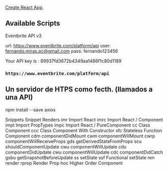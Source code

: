 [Create React App](https://gist.github.com/juanpablogdl/bb4846db5998f9e5cee2e1c80f25c30f).

## Available Scripts

Eventbrite API v3

url: https://www.eventbrite.com/platform/api
user: fernando.miras.pc@gmail.com
pass: fernando123456

Your API key is : 89937fd3672b4349aa1486f1c80d1189

### `https://www.eventbrite.com/platform/api`


## Un servidor de HTPS como fecth. (llamados a una API)
npm install --save axios


Snippets
Snippet	Renders
imr	Import React
imrc	Import React / Component
impt	Import PropTypes
impc	Import React / PureComponent
cc	Class Component
ccc	Class Component With Constructor
sfc	Stateless Function Component
cdm	componentDidMount
cwm	componentWillMount
cwrp	componentWillReceiveProps
gds	getDerivedStateFromProps
scu	shouldComponentUpdate
cwu	componentWillUpdate
cdu	componentDidUpdate
cwu	componentWillUpdate
cdc	componentDidCatch
gsbu	getSnapshotBeforeUpdate
ss	setState
ssf	Functional setState
ren	render
rprop	Render Prop
hoc	Higher Order Component